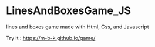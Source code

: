 # LinesAndBoxesGame_JS
lines and boxes game made with Html, Css, and Javascript

Try it : https://m-b-k.github.io/game/
